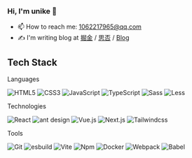 ### Hi, I'm unike 👋

- 📫 How to reach me: 1062217965@qq.com
- ✍️  I'm writing blog at [掘金](https://juejin.cn/user/4212984286819384) / [思否](https://segmentfault.com/u/demo_5bf76b5f152ef/articles) / [Blog](https://qinghuani.fun/)

## Tech Stack

Languages

![HTML5](https://img.shields.io/badge/Html5-%23e34f26.svg?logo=html5&logoColor=white&style=flat-square)
![CSS3](https://img.shields.io/badge/CSS3-%231572b6.svg?logo=css3&logoColor=white&style=flat-square)
![JavaScript](https://img.shields.io/badge/JavaScript-F7DF1E?style=flat-square&logo=JavaScript&logoColor=ffffff)
![TypeScript](https://img.shields.io/badge/-TypeScript-337ab7?style=flat-square&logo=typescript&logoColor=ffffff)
![Sass](https://img.shields.io/badge/-Sass-bf4080?style=flat-square&logo=sass&logoColor=white)
![Less](https://img.shields.io/badge/-Less-1d365d?style=flat-square&logo=less&logoColor=white)

Technologies


![React](https://img.shields.io/badge/React-%2320232a.svg?logo=React&logoColor=%2361dafb&style=flat-square)
![ant design](https://img.shields.io/badge/ant%20design-%230170fe.svg?logo=Ant-design&logoColor=white&style=flat-square)
![Vue.js](https://img.shields.io/badge/Vue.js-%2335495e.svg?logo=Vue.js&logoColor=%234fc08d&style=flat-square)
![Next.js](https://img.shields.io/badge/-Next.js-000?style=flat-square&logo=next.js&logoColor=white)
![Tailwindcss](https://img.shields.io/badge/Tailwindcss-%2338b2ac.svg?logo=tailwind-css&logoColor=white&style=flat-square)

Tools

![Git](https://img.shields.io/badge/-Git-f05032?style=flat-square&logo=git&logoColor=white)
![esbuild](https://img.shields.io/badge/-esbuild-FFCF00?style=flat-square&logo=esbuild&logoColor=white)
![Vite](https://img.shields.io/badge/-Vite-646cff?style=flat-square&logo=vite&logoColor=white)
![Npm](https://img.shields.io/badge/-NPM-CB3837?style=flat-square&logo=npm&logoColor=white)
![Docker](https://img.shields.io/badge/Docker-2496ED?style=flat-square&logo=docker&logoColor=ffffff)
![Webpack](https://img.shields.io/badge/-Webpack-8DD6F9?style=flat-square&logo=webpack&logoColor=ffffff)
![Babel](https://img.shields.io/badge/Babel-%23323330.svg?logo=babel&logoColor=%23f9dc3e&style=flat-square)

